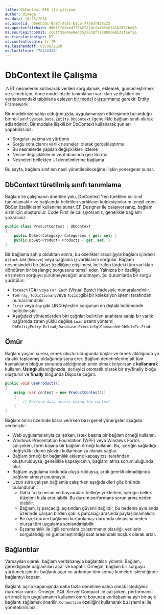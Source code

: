```yaml
---
title: DbContext-EF6 ile çalışma
author: divega
ms.date: 10/23/2016
ms.assetid: b0e6bddc-8a87-4d51-b1cb-7756df938c23
ms.openlocfilehash: d961ffd8bed7f5b2f82dcfa30fc0241b7437be50
ms.sourcegitcommit: cc0ff36e46e9ed3527638f7208000e8521faef2e
ms.translationtype: MT
ms.contentlocale: tr-TR
ms.lasthandoff: 03/06/2020
ms.locfileid: "78416324"
---
```

# <a name="working-with-dbcontext"></a>DbContext ile Çalışma

.NET nesnelerini kullanarak verileri sorgulamak, eklemek, güncelleştirmek ve silmek için, önce modelinizde tanımlanan varlıkları ve ilişkileri bir veritabanındaki tablolarla eşleyen [bir model oluşturmanız](~/ef6/modeling/index.md) gerekir. Entity Framework

Bir modelinize sahip olduğunuzda, uygulamanızın etkileşimde bulunduğu birincil sınıf `System.Data.Entity.DbContext` (genellikle bağlam sınıfı olarak adlandırılır). Bir modelle ilişkili bir DbContext kullanarak şunları yapabilirsiniz:
- Sorguları yazma ve yürütme   
- Sorgu sonuçlarını varlık nesneleri olarak gerçekleştirme
- Bu nesnelerde yapılan değişiklikleri izleme
- Nesne değişikliklerini veritabanında geri Sürdür
- Nesneleri bellekten UI denetimlerine bağlama

Bu sayfa, bağlam sınıfının nasıl yönetilebileceğine ilişkin yönergeler sunar.  

## <a name="defining-a-dbcontext-derived-class"></a>DbContext türetilmiş sınıfı tanımlama  

Bağlam ile çalışmanın önerilen yolu, DbContext 'ten türetilen bir sınıf tanımlamaktır ve bağlamda belirtilen varlıkların koleksiyonlarını temsil eden DbSet özelliklerini kullanıma sunar. EF Designer ile çalışıyorsanız, bağlam sizin için oluşturulur. Code First ile çalışıyorsanız, genellikle bağlamı yazarsınız.  

``` csharp
public class ProductContext : DbContext
{
    public DbSet<Category> Categories { get; set; }
    public DbSet<Product> Products { get; set; }
}
```  

Bir bağlama sahip olduktan sonra, bu özellikler aracılığıyla bağlam içindeki `Attach` `Add` (`Remove`) veya bağlama () varlıklarını sorgular. Bağlam nesnesindeki bir `DbSet` özelliğine erişilmesi, belirtilen türdeki tüm varlıkları döndüren bir başlangıç sorgusunu temsil eder. Yalnızca bir özelliğe erişmenin sorguyu yürütmeyeceğini unutmayın. Şu durumlarda bir sorgu yürütülür:  

- `foreach` (C#) veya `For Each` (Visual Basic) ifadesiyle numaralandırılır.  
- `ToArray`, `ToDictionary`veya `ToList`gibi bir koleksiyon işlemi tarafından numaralandırılır.  
- `First` veya `Any` gibi LINQ işleçleri sorgunun en dıştaki bölümünde belirtilmiştir.  
- Aşağıdaki yöntemlerden biri çağrılır: belirtilen anahtara sahip bir varlık bağlamda zaten yüklü değilse `Load` uzantı yöntemi, `DbEntityEntry.Reload`, `Database.ExecuteSqlCommand`ve `DbSet<T>.Find`.  

## <a name="lifetime"></a>Ömür  

Bağlam yaşam süresi, örnek oluşturulduğunda başlar ve örnek atıldığında ya da atık toplanmış olduğunda sona erer. Bağlam denetimlerine ait tüm kaynakların bloğun sonunda atıldığından emin olmak istiyorsanız **kullanarak** kullanın. **Using**kullandığınızda, derleyici otomatik olarak bir try/finally bloğu oluşturur ve **finally** bloğunda Dispose çağırır.  

``` csharp
public void UseProducts()
{
    using (var context = new ProductContext())
    {     
        // Perform data access using the context
    }
}
```  

Bağlam ömrü üzerinde karar verirken bazı genel yönergeler aşağıda verilmiştir:  

- Web uygulamalarıyla çalışırken, istek başına bir bağlam örneği kullanın.  
- Windows Presentation Foundation (WPF) veya Windows Forms çalışırken, form başına bir bağlam örneği kullanın. Bu, içeriğin sağladığı değişiklik izleme işlevini kullanmanıza olanak sağlar.  
- Bağlam örneği bir bağımlılık ekleme kapsayıcısı tarafından oluşturulduysa, genellikle kapsayıcının, bağlamı atma sorumluluğunda olur.
- Bağlam uygulama kodunda oluşturulduysa, artık gerekli olmadığında bağlamı atmayı unutmayın.  
- Uzun süre çalışan bağlamla çalışırken aşağıdakileri göz önünde bulundurun:  
    - Daha fazla nesne ve başvuruları belleğe yüklerken, içeriğin bellek tüketimi hızla artırılabilir. Bu durum performans sorunlarına neden olabilir.  
    - Bağlam, iş parçacığı açısından güvenli değildir, bu nedenle aynı anda üzerinde çalışan birden çok iş parçacığı arasında paylaşılmamalıdır.
    - Bir özel durum bağlamın kurtarılamaz durumda olmasına neden olursa tüm uygulama sonlandırılabilir.  
    - Eşzamanlılık ile ilgili sorunlara çalıştırmanın olasılığı, verilerin sorgulandığı ve güncelleştirildiği saat arasındaki boşluk olarak artar.  

## <a name="connections"></a>Bağlantılar  

Varsayılan olarak, bağlam veritabanıyla bağlantıları yönetir. Bağlam, gerektiğinde bağlantıları açar ve kapatır. Örneğin, bağlam bir sorguyu yürütmek için bir bağlantı açar ve ardından tüm sonuç kümeleri işlendiğinde bağlantıyı kapatır.  

Bağlantı açılıp kapanışında daha fazla denetime sahip olmak istediğiniz durumlar vardır. Örneğin, SQL Server Compact ile çalışırken, performansı artırmak için uygulamanın kullanım ömrü boyunca veritabanına ayrı bir açık bağlantı sağlamak önerilir. `Connection` özelliğini kullanarak bu işlemi el ile yönetebilirsiniz.  
